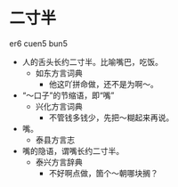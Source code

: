 # 二寸半
er6 cuen5 bun5
+ 人的舌头长约二寸半。比喻嘴巴，吃饭。
  * 如东方言词典
    - 他这吖拼命做，还不是为啊～。
+ “～口子”的节缩语，即“嘴”
  * 兴化方言词典
    - 不管钱多钱少，先把～糊起来再说。
+ 嘴。
  * 泰县方言志
+ 嘴的隐语，谓嘴长约二寸半。
  * 泰兴方言辞典
    - 不好啊点做，箇个～朝哪块搁？
